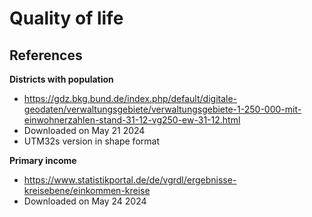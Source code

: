 # Quality of life

## References

**Districts with population**

- https://gdz.bkg.bund.de/index.php/default/digitale-geodaten/verwaltungsgebiete/verwaltungsgebiete-1-250-000-mit-einwohnerzahlen-stand-31-12-vg250-ew-31-12.html
- Downloaded on May 21 2024
- UTM32s version in shape format

**Primary income**

- https://www.statistikportal.de/de/vgrdl/ergebnisse-kreisebene/einkommen-kreise
- Downloaded on May 24 2024
